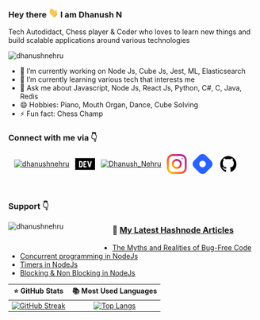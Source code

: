### <p>Hey there <img src="https://raw.githubusercontent.com/DhanushNehru/DhanushNehru/master/assets/wave.gif" width="20px" height="20px"/> I am Dhanush N</p> 

Tech Autodidact, Chess player & Coder who loves to learn new things and build scalable applications around various technologies

<p align="left"> <img src="https://komarev.com/ghpvc/?username=dhanushnehru&label=Profile%20views&color=0e75b6&style=flat" alt="dhanushnehru" /> </p>

- 🔭 I’m currently working on Node Js, Cube Js, Jest, ML, Elasticsearch
- 🌱 I’m currently learning various tech that interests me
- 💬 Ask me about Javascript, Node Js, React Js, Python, C#, C, Java, Redis
- 😄 Hobbies: Piano, Mouth Organ, Dance, Cube Solving
- ⚡ Fun fact: Chess Champ

### Connect with me via 👇
<p align="left">&nbsp&nbsp
<a href="https://codepen.io/dhanushnehru" target="blank"><img align="center" src="https://raw.githubusercontent.com/rahuldkjain/github-profile-readme-generator/master/src/images/icons/Social/codepen.svg" alt="dhanushnehru" height="40" width="40" /></a>&nbsp&nbsp
<a href="https://dev.to/dhanushnehru" target="blank"><img align="center" src="https://raw.githubusercontent.com/DhanushNehru/DhanushNehru/master/assets/dev-dot-to.svg" alt="dhanushnehru" height="40" width="40" /></a>&nbsp&nbsp
<a href="https://twitter.com/Dhanush_Nehru" target="blank"><img align="center" src="https://raw.githubusercontent.com/rahuldkjain/github-profile-readme-generator/master/src/images/icons/Social/twitter.svg" alt="Dhanush_Nehru" height="40" width="40" /></a>&nbsp&nbsp
<a href="https://instagram.com/dhanush_nehru" target="blank"><img align="center" src="https://raw.githubusercontent.com/DhanushNehru/DhanushNehru/master/assets/instagram.svg" alt="dhanush_nehru" height="40" width="40" /></a>&nbsp&nbsp
<a href="https://hashnode.com/@dhanushnehru"><img align="center" src="https://github.com/DhanushNehru/DhanushNehru/blob/master/assets/Hashnode.png" title="Hashnode" alt="Hashnode blog"  height="40" width="40"/></a>&nbsp&nbsp
<a href="https://github.com/DhanushNehru"><img align="center" src="https://github.com/DhanushNehru/DhanushNehru/blob/master/assets/Github.png" title="GitHub" alt="GitHub" height="40" width="40"/></a>
</p>&nbsp

### Support 👇
<p><a href="https://ko-fi.com/dhanushnehru"> <img align="left" src="https://cdn.buymeacoffee.com/buttons/v2/default-yellow.png" height="50" width="210" alt="dhanushnehru" /></a></p>

<!-- **📕 Latest dev.to posts [@dhanushnehru](https://dev.to/dhanushnehru)** -->
<!-- DEVTO-BLOG-LIST:START -->
<!-- DEVTO-BLOG-LIST:END --> 

### 📕 [My Latest Hashnode Articles](https://hashnode.com/@dhanushnehru)
<!-- HASHNODE-BLOG-LIST:START -->
- [The Myths and Realities of Bug-Free Code](https://dhanushnehru.hashnode.dev/debugging-the-bug-free-code)
- [Concurrent programming in NodeJs](https://dhanushnehru.hashnode.dev/concurrent-programming-in-nodejs)
- [Timers in NodeJs](https://dhanushnehru.hashnode.dev/timers-in-nodejs)
- [Blocking &amp; Non Blocking in NodeJs](https://dhanushnehru.hashnode.dev/blocking-non-blocking-in-nodejs)
<!-- HASHNODE-BLOG-LIST:END -->
 
:star: GitHub Stats         |  📚 Most Used Languages
:--------------------------:|:-------------------------: 
[![GitHub Streak](https://streak-stats.demolab.com/?user=DhanushNehru)](https://git.io/streak-stats) | [![Top Langs](https://github-readme-stats.vercel.app/api/top-langs/?username=DhanushNehru&layout=compact&theme=tokyonight)](https://github.com/anuraghazra/github-readme-stats)
 
<img src="https://holopin.me/dhanushnehru" alt="" class="image--center mx-auto">
